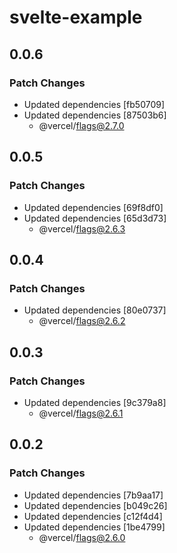 # svelte-example

## 0.0.6

### Patch Changes

- Updated dependencies [fb50709]
- Updated dependencies [87503b6]
  - @vercel/flags@2.7.0

## 0.0.5

### Patch Changes

- Updated dependencies [69f8df0]
- Updated dependencies [65d3d73]
  - @vercel/flags@2.6.3

## 0.0.4

### Patch Changes

- Updated dependencies [80e0737]
  - @vercel/flags@2.6.2

## 0.0.3

### Patch Changes

- Updated dependencies [9c379a8]
  - @vercel/flags@2.6.1

## 0.0.2

### Patch Changes

- Updated dependencies [7b9aa17]
- Updated dependencies [b049c26]
- Updated dependencies [c12f4d4]
- Updated dependencies [1be4799]
  - @vercel/flags@2.6.0
